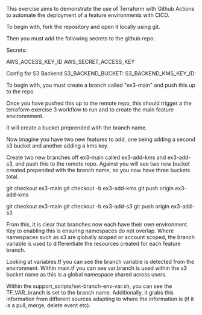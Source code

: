 This exercise aims to demonstrate the use of Terraform with Github Actions to automate the deployment of a feature environments with CICD.

To begin with, fork the repository and open it locally using git.

Then you must add the following secrets to the github repo:

Secrets:

AWS_ACCESS_KEY_ID
AWS_SECRET_ACCESS_KEY

Config for S3 Backend
S3_BACKEND_BUCKET:
S3_BACKEND_KMS_KEY_ID:

To begin with, you must create a branch called "ex3-main" and push this up to the repo.

Once you have pushed this up to the remote repo, this should trigger a the terraform exercise 3 workflow to run and to create the main feature environmment.

It will create a bucket preprended with the branch name.

Now imagine you have two new features to add, one being adding a second s3 bucket and another adding a kms key.

Create two new branches off ex3-main called ex3-add-kms and ex3-add-s3, and push this to the remote repo. Against you will see two new bucket created prepended with the branch name, so you now have three buckets total.

git checkout ex3-main
git checkout -b ex3-add-kms
git push origin ex3-add-kms

git checkout ex3-main
git checkout -b ex3-add-s3
git push origin ex3-add-s3

From this, it is clear that branches now each have their own environment. Key to enabling this is ensuring namespaces do not overlap. Where namespaces such as s3 are globally scoped or account scoped, the branch variable is used to differentiate the resources created for each feature branch.

Looking at variables.tf you can see the branch variable is detected from the environment. Within main.tf you can see var.branch is used within the s3 bucket name as this is a global namespace shared across users.

Within the support_scripts/set-branch-env-var.sh, you can see the TF_VAR_branch is set to the branch name. Additionally, it grabs this information from different sources adapting to where the information is (if it is a pull, merge, delete event etc).

